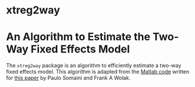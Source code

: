 # xtreg2way
# An Algorithm to Estimate the Two-Way Fixed Effects Model 

The `xtreg2way` package is an algorithm to efficiently estimate a two-way fixed effects model.  This algorithm is adapted from the [Matlab code](https://soma.people.stanford.edu/research) written for [this paper](https://soma.people.stanford.edu/sites/g/files/sbiybj4171/f/jem-2014-0008.pdf) by Paulo Somaini and Frank A Wolak.  
